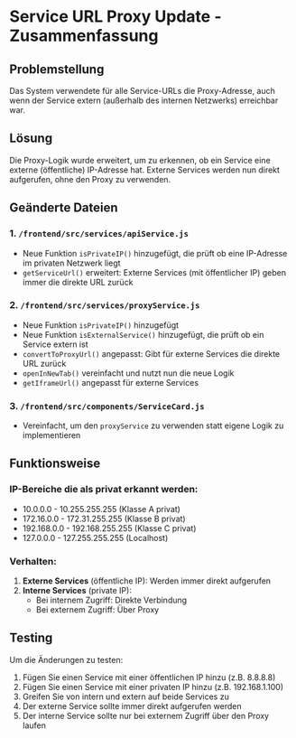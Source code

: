 # Service URL Proxy Update - Zusammenfassung

## Problemstellung
Das System verwendete für alle Service-URLs die Proxy-Adresse, auch wenn der Service extern (außerhalb des internen Netzwerks) erreichbar war.

## Lösung
Die Proxy-Logik wurde erweitert, um zu erkennen, ob ein Service eine externe (öffentliche) IP-Adresse hat. Externe Services werden nun direkt aufgerufen, ohne den Proxy zu verwenden.

## Geänderte Dateien

### 1. `/frontend/src/services/apiService.js`
- Neue Funktion `isPrivateIP()` hinzugefügt, die prüft ob eine IP-Adresse im privaten Netzwerk liegt
- `getServiceUrl()` erweitert: Externe Services (mit öffentlicher IP) geben immer die direkte URL zurück

### 2. `/frontend/src/services/proxyService.js`
- Neue Funktion `isPrivateIP()` hinzugefügt
- Neue Funktion `isExternalService()` hinzugefügt, die prüft ob ein Service extern ist
- `convertToProxyUrl()` angepasst: Gibt für externe Services die direkte URL zurück
- `openInNewTab()` vereinfacht und nutzt nun die neue Logik
- `getIframeUrl()` angepasst für externe Services

### 3. `/frontend/src/components/ServiceCard.js`
- Vereinfacht, um den `proxyService` zu verwenden statt eigene Logik zu implementieren

## Funktionsweise

### IP-Bereiche die als privat erkannt werden:
- 10.0.0.0 - 10.255.255.255 (Klasse A privat)
- 172.16.0.0 - 172.31.255.255 (Klasse B privat)
- 192.168.0.0 - 192.168.255.255 (Klasse C privat)
- 127.0.0.0 - 127.255.255.255 (Localhost)

### Verhalten:
1. **Externe Services** (öffentliche IP): Werden immer direkt aufgerufen
2. **Interne Services** (private IP):
   - Bei internem Zugriff: Direkte Verbindung
   - Bei externem Zugriff: Über Proxy

## Testing
Um die Änderungen zu testen:
1. Fügen Sie einen Service mit einer öffentlichen IP hinzu (z.B. 8.8.8.8)
2. Fügen Sie einen Service mit einer privaten IP hinzu (z.B. 192.168.1.100)
3. Greifen Sie von intern und extern auf beide Services zu
4. Der externe Service sollte immer direkt aufgerufen werden
5. Der interne Service sollte nur bei externem Zugriff über den Proxy laufen
